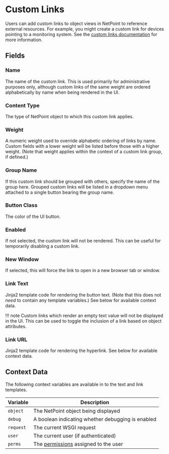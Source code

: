 # Custom Links

Users can add custom links to object views in NetPoint to reference external resources. For example, you might create a custom link for devices pointing to a monitoring system. See the [custom links documentation](../../customization/custom-links.md) for more information.

## Fields

### Name

The name of the custom link. This is used primarily for administrative purposes only, although custom links of the same weight are ordered alphabetically by name when being rendered in the UI.

### Content Type

The type of NetPoint object to which this custom link applies.

### Weight

A numeric weight used to override alphabetic ordering of links by name. Custom fields with a lower weight will be listed before those with a higher weight. (Note that weight applies within the context of a custom link group, if defined.)

### Group Name

If this custom link should be grouped with others, specify the name of the group here. Grouped custom links will be listed in a dropdown menu attached to a single button bearing the group name.

### Button Class

The color of the UI button.

### Enabled

If not selected, the custom link will not be rendered. This can be useful for temporarily disabling a custom link.

### New Window

If selected, this will force the link to open in a new browser tab or window.

### Link Text

Jinja2 template code for rendering the button text. (Note that this does not _need_ to contain any template variables.) See below for available context data.

!!! note
    Custom links which render an empty text value will not be displayed in the UI. This can be used to toggle the inclusion of a link based on object attributes.

### Link URL

Jinja2 template code for rendering the hyperlink. See below for available context data.

## Context Data

The following context variables are available in to the text and link templates.

| Variable  | Description                                                                 |
|-----------|-----------------------------------------------------------------------------|
| `object`  | The NetPoint object being displayed                                           |
| `debug`   | A boolean indicating whether debugging is enabled                           |
| `request` | The current WSGI request                                                    |
| `user`    | The current user (if authenticated)                                         |
| `perms`   | The [permissions](../../administration/permissions.md) assigned to the user |
